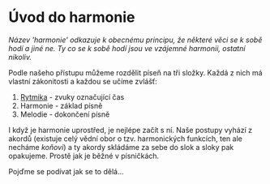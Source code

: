 # Úvod do harmonie

_Název 'harmonie' odkazuje k obecnému principu, že některé věci se k sobě hodí a jiné ne. Ty co se k sobě hodí jsou ve vzájemné harmonii, ostatní nikoliv._

Podle našeho přístupu můžeme rozdělit píseň na tři složky. Každá z nich má vlastní zákonitosti a každou se učíme zvlášť:

1. [Rytmika](../rytmika/uvod-do-rymyky.md) - zvuky označující čas
2. Harmonie - základ písně 
3. Melodie - dokončení písně

I když je harmonie uprostřed, je nejlépe začít s ní. Naše postupy vyhází z akordů \(existuje celý vědní obor o tzv. harmonických funkcích, ten ale necháme _koňovi_\) a ty akordy skládáme za sebe do slok a sloky pak opakujeme. Prostě jak je běžné v písničkách.

Pojďme se podívat jak se to dělá...

